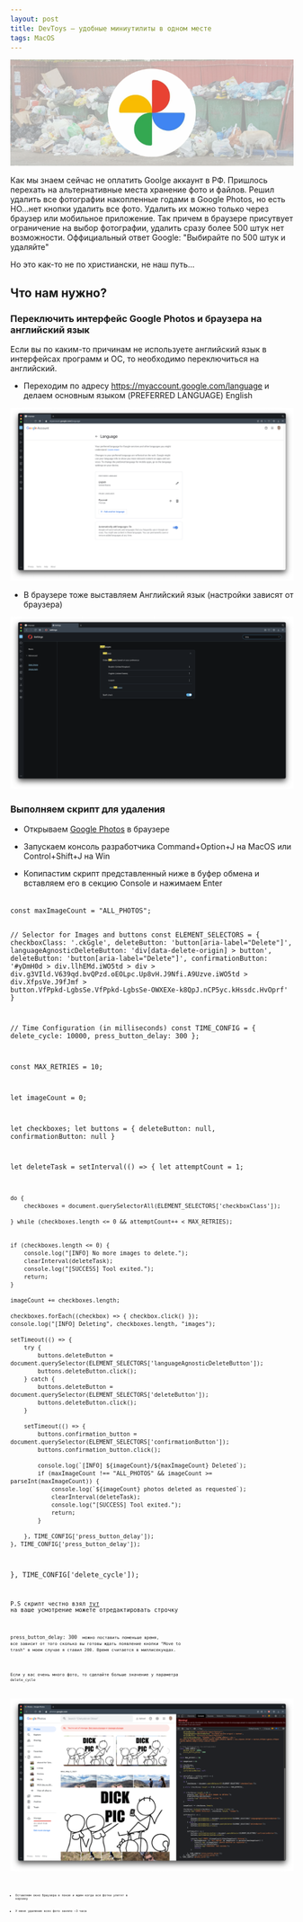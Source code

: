 ```yaml
---
layout: post
title: DevToys – удобные миниутилиты в одном месте
tags: MacOS
---
```

![](https://raw.githubusercontent.com/tatarinovms/tatarinovms.github.io/master/images/posts/GP/logo.png)


Как мы знаем сейчас не оплатить Goolge аккаунт в РФ. Пришлось перехать на альтернативные места хранение фото и файлов. Решил удалить все фотографии накопленные годами в Google Photos, но есть НО...нет кнопки удалить все фото.
Удалить их можно только через браузер или мобильное приложение. Так причем в браузере присутвует ограничение на выбор фотографии, удалить сразу более 500 штук нет возможности. Оффициальный ответ Google: "Выбирайте по 500 штук и удаляйте"

Но это как-то не по христиански, не наш путь...

## Что нам нужно?

### Переключить интерфейс Google Photos и браузера на английский язык

Если вы по каким-то причинам не используете английский язык в интерфейсах программ и ОС, то необходимо переключиться на английский.

- Переходим по адресу https://myaccount.google.com/language и делаем основным языком (PREFERRED LANGUAGE) English

![](https://raw.githubusercontent.com/tatarinovms/tatarinovms.github.io/master/images/posts/GP/lang.png)

- В браузере тоже выставляем Английский язык (настройки зависят от браузера) 

![](https://raw.githubusercontent.com/tatarinovms/tatarinovms.github.io/master/images/posts/GP/lang2.png)

### Выполняем скрипт для удаления

- Открываем [Google Photos](https://photos.google.com) в браузере

- Запускаем консоль разработчика Command+Option+J на MacOS или Control+Shift+J на Win

- Копипастим скрипт представленный ниже в буфер обмена и вставляем его в секцию Console и нажимаем Enter

<code>
const maxImageCount = "ALL_PHOTOS";

// Selector for Images and buttons
const ELEMENT_SELECTORS = {
    checkboxClass: '.ckGgle',
    deleteButton: 'button[aria-label="Delete"]',
    languageAgnosticDeleteButton: 'div[data-delete-origin] > button',
    deleteButton: 'button[aria-label="Delete"]',
    confirmationButton: '#yDmH0d > div.llhEMd.iWO5td > div > div.g3VIld.V639qd.bvQPzd.oEOLpc.Up8vH.J9Nfi.A9Uzve.iWO5td > div.XfpsVe.J9fJmf > button.VfPpkd-LgbsSe.VfPpkd-LgbsSe-OWXEXe-k8QpJ.nCP5yc.kHssdc.HvOprf'
}

// Time Configuration (in milliseconds)
const TIME_CONFIG = {
    delete_cycle: 10000,
    press_button_delay: 300
};

const MAX_RETRIES = 10;

let imageCount = 0;

let checkboxes;
let buttons = {
    deleteButton: null,
    confirmationButton: null
}

let deleteTask = setInterval(() => {
    let attemptCount = 1;

    do {
        checkboxes = document.querySelectorAll(ELEMENT_SELECTORS['checkboxClass']);

    } while (checkboxes.length <= 0 && attemptCount++ < MAX_RETRIES);


    if (checkboxes.length <= 0) {
        console.log("[INFO] No more images to delete.");
        clearInterval(deleteTask);
        console.log("[SUCCESS] Tool exited.");
        return;
    }

    imageCount += checkboxes.length;

    checkboxes.forEach((checkbox) => { checkbox.click() });
    console.log("[INFO] Deleting", checkboxes.length, "images");

    setTimeout(() => {
        try {
            buttons.deleteButton = document.querySelector(ELEMENT_SELECTORS['languageAgnosticDeleteButton']);
            buttons.deleteButton.click();
        } catch {
            buttons.deleteButton = document.querySelector(ELEMENT_SELECTORS['deleteButton']);
            buttons.deleteButton.click();
        }

        setTimeout(() => {
            buttons.confirmation_button = document.querySelector(ELEMENT_SELECTORS['confirmationButton']);
            buttons.confirmation_button.click();

            console.log(`[INFO] ${imageCount}/${maxImageCount} Deleted`);
            if (maxImageCount !== "ALL_PHOTOS" && imageCount >= parseInt(maxImageCount)) {
                console.log(`${imageCount} photos deleted as requested`);
                clearInterval(deleteTask);
                console.log("[SUCCESS] Tool exited.");
                return;
            }

        }, TIME_CONFIG['press_button_delay']);
    }, TIME_CONFIG['press_button_delay']);
}, TIME_CONFIG['delete_cycle']);
<code>

P.S скрипт честно взял [тут](https://github.com/mrishab/google-photos-delete-tool/blob/master/delete_photos.js) на ваше усмотрение можете отредактировать строчку 

<code>press_button_delay: 300 <code> можно поставить поменьше время, все зависит от того сколько вы готовы ждать появление кнопки "Move to trash" в моем случае я ставил 200. Время считается в миллисекундах. 

Если у вас очень много фото, то сделайте больше значение у параметра <code>delete_cycle<code>


![](https://raw.githubusercontent.com/tatarinovms/tatarinovms.github.io/master/images/posts/GP/script.png)

- Оставляем окно браузера в покое и ждем когда все фотки улетят в корзину

- У меня удаление всех фото заняло ~3 часа


